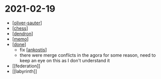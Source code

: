 # 2021-02-19

- [[oliver-sauter]]
- [[chess]]
- [[dendron]]
- [[memo]]
- [[done]]
  - fix [[ankostis]]
  - there were merge conflicts in the agora for some reason, need to keep an eye on this as I don't understand it
- [[federation]]
- [[labyrinth]]

[//begin]: # "Autogenerated link references for markdown compatibility"
[oliver-sauter]: ../oliver-sauter "Oliver Sauter"
[chess]: ../chess "Chess"
[dendron]: ../dendron "Dendron"
[memo]: ../memo "Memo"
[done]: ../done "DONE"
[ankostis]: ../ankostis "Ankostis"
[//end]: # "Autogenerated link references"